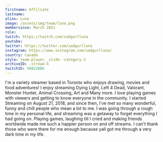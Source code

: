 ```yaml
---
firstname: Affiliate
lastname:
alias: Luna
image: /assets/img/team/luna.png
membersince: March 2021
role: 
twitch: https://twitch.com/sadgurlluna
youtube:
twitter: https://twitter.com/sadgurlluna
instagram: https://www.instagram.com/sadgurlluna/
country: Canada
style: team-player__slide--category-3
archiveID: .stream-4
twitchID: 58822606 
---
```

I'm a variety steamer based in Toronto who enjoys drawing, movies and food adventures! I enjoy streaming Dying Light, Left 4 Dead, Valorant, Monster Hunter, Animal Crossing, Art and Many more. I love playing games with viewers and getting to know everyone in the community. I started Streaming on August 21, 2018, and since then, I've met so many wonderful, funny and chill people who mean a lot to me. I was going through a rough time in my personal life, and streaming was a getaway to forget everything I had going on. Playing games, laughing till I cried and making friends worldwide made me such a happier person on and off streams. I can't thank those who were there for me enough because yall got me through a very dark time in my life.